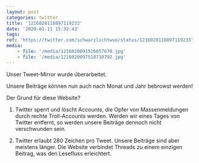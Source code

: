 ```yaml
---
layout: post
categories: twitter
title: '1216020118897119233'
date: '2020-01-11 15:32:43'
tags: 
ref: 'https://twitter.com/schwarzlichtwue/status/1216020118897119233'
media:
    - file: '/media/1216020091516657670.jpg'
    - file: '/media/1216020097518710792.jpg'
---
```

Unser Tweet-Mirror  wurde überarbeitet.



Unsere Beiträge können nun auch nach Monat und Jahr bebrowst werden!  


Der Grund für diese Website?



1. Twitter sperrt und löscht Accounts, die Opfer von Massenmeldungen durch rechte Troll-Accounts werden. Werden wir eines Tages von Twitter entfernt, so werden unsere Beiträge dennoch nicht verschwunden sein. 


2. Twitter erlaubt 280 Zeichen pro Tweet. Unsere Beiträge sind aber meistens länger. Die Website verbindet Threads zu einem einzigen Beitrag, was den Lesefluss erleichtert. 

